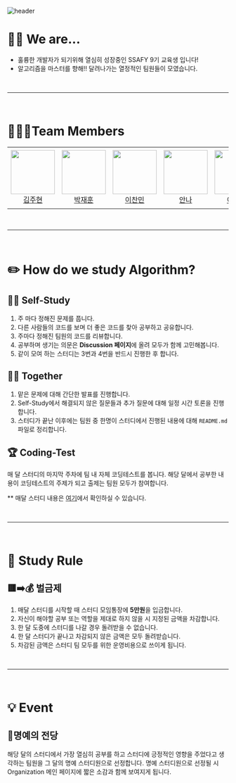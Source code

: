 ![header](https://capsule-render.vercel.app/api?type=waving&color=timeGradient&height=350&section=header&text=Welcome!&fontSize=90&fontAlignY=40&desc=to%209reat%20AlgoMasters&descAlign=65&descAlignY=55)

# **🙋‍♂️ We are...**
- 훌륭한 개발자가 되기위해 열심히 성장중인 SSAFY 9기 교육생 입니다!
- 알고리즘을 마스터를 향해!! 달려나가는 열정적인 팀원들이 모였습니다.

<br>

---

<br>


# **🧑‍🤝‍🧑Team Members**
<table>
    <tr height="140px">
        <td align="center" width="130px">
            <a href="https://github.com/skydreamer21"><img height="100px" width="100px" src="https://avatars.githubusercontent.com/u/95271588?v=4"/></a>
            <br />
            <a href="https://github.com/skydreamer21">김주현</a>
        </td>
        <td align="center" width="130px">
            <a href="https://github.com/jhp336"><img height="100px" width="100px" src="https://avatars.githubusercontent.com/u/67370317?v=4"/></a>
            <br />
            <a href="https://github.com/jhp336">박재훈</a>
        </td>
        <td align="center" width="130px">
            <a href="https://github.com/lecocococo"><img height="100px" width="100px" src="https://avatars.githubusercontent.com/u/62368629?v=4"/></a>
            <br />
            <a href="https://github.com/lecocococo">이찬민</a>
        </td>
        <td align="center" width="130px">
            <a href="https://github.com/An0401na"><img height="100px" width="100px" src="https://avatars.githubusercontent.com/u/99172832?v=4"/></a>
            <br />
            <a href="https://github.com/An0401na">안나</a>
        </td>
        <td align="center" width="130px">
            <a href="https://github.com/username"><img height="100px" width="100px" src="https://avatars.githubusercontent.com/u/userid?v=4"/></a>
            <br />
            <a href="https://github.com/username">이승규</a>
        </td>
    </tr>
</table>

<br>

---

<br>

# **✏️ How do we study Algorithm?**
## 👩‍🎓 Self-Study
1. 주 마다 정해진 문제를 풉니다.
2. 다른 사람들의 코드를 보며 더 좋은 코드를 찾아 공부하고 공유합니다.
3. 주마다 정해진 팀원의 코드를 리뷰합니다.
4. 공부하며 생기는 의문은 **Discussion 페이지**에 올려 모두가 함께 고민해봅니다.
5. 같이 모여 하는 스터디는 3번과 4번을 반드시 진행한 후 합니다.

## 👨‍👩 Together
1. 맡은 문제에 대해 간단한 발표를 진행합니다.
2. Self-Study에서 해결되지 않은 질문들과 추가 질문에 대해 일정 시간 토론을 진행합니다.
3. 스터디가 끝난 이후에는 팀원 중 한명이 스터디에서 진행된 내용에 대해 `README.md` 파일로 정리합니다.

## 🏆 Coding-Test
매 달 스터디의 마지막 주차에 팀 내 자체 코딩테스트를 봅니다. 해당 달에서 공부한 내용이 코딩테스트의 주제가 되고 출제는 팀원 모두가 참여합니다.

** 매달 스터디 내용은 [여기](./summary/README.md)에서 확인하실 수 있습니다.

<br>

---

<br>

# **📜 Study Rule**
## 🟥➡️💰 벌금제
1. 매달 스터디를 시작할 때 스터디 모임통장에 **5만원**을 입금합니다.
2. 자신이 해야할 공부 또는 역할을 제대로 하지 않을 시 지정된 금액을 차감합니다.
3. 한 달 도중에 스터디를 나갈 경우 돌려받을 수 없습니다.
4. 한 달 스터디가 끝나고 차감되지 않은 금액은 모두 돌려받습니다.
5. 차감된 금액은 스터디 팀 모두를 위한 운영비용으로 쓰이게 됩니다.

<br>

---

<br>

# **💡 Event**
## 🌟명예의 전당
해당 달의 스터디에서 가장 열심히 공부를 하고 스터디에 긍정적인 영향을 주었다고 생각하는 팀원을 그 달의 명예 스터디원으로 선정합니다. 명예 스터디원으로 선정될 시 Organization 메인 페이지에 짧은 소감과 함께 보여지게 됩니다.
